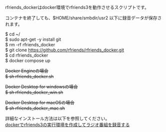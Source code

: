 rfriends_dockerはdocker環境でrfriends3を動作させるスクリプトです。  
  
コンテナを終了しても、$HOME/share/smbdir/usr2 以下に録音データが保存されます。     
  
$ cd ~/  
$ sudo apt-get -y install git  
$ rm -rf rfriends_docker  
$ git clone https://github.com/rfriends/rfriends_docker.git  
$ cd rfriends_docker   
$ docker compose up  

~~Docker Engineの場合~~  
~~$ sh rfriends_docker.sh~~  
  
~~Docker Desktop for windowsの場合~~  
~~$ sh rfriends_docker_win.sh~~  
  
~~Docker Desktop for macOSの場合~~  
~~$ sh rfriends_docker_mac.sh~~  
  
詳細なインストール方法は以下を参照してください。  
[dockerでrfriends3の実行環境を作成してラジオ番組を録音する](https://github.com/rfriends/rfriends_docker/wiki)   
